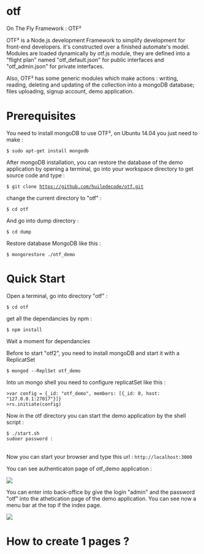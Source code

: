 # otf
On The Fly Framework : OTF²

OTF² is a Node.js development Framework to simplify development for front-end developers.  it's constructed over a finished automate's model. Modules are loaded dynamically by otf.js module, they are defined into a "flight plan" named "otf_default.json" for public interfaces and "otf_admin.json" for private interfaces.

Also, OTF² has some generic modules which make actions :  writing, reading, deleting and updating of the  collection into a mongoDB database; files uploading, signup account, demo application.

# Prerequisites

You need to install mongoDB to use OTF², on Ubuntu 14.04 you just need to make :

<code>$ sudo apt-get install mongodb</code>

After mongoDB installation, you can restore the database of the demo application by opening a terminal, go into your workspace directory to get source code and type :

<code>$ git clone https://github.com/huiledecode/otf.git</code>

change the current directory to "otf" :

<code>$ cd otf</code>

And go into dump directory :

<code>$ cd dump</code><br />

Restore database MongoDB like this :

<code>$ mongorestore ./otf_demo</code>

# Quick Start

Open a terminal, go into directory "otf" :

<code>$ cd otf</code>

get all the dependancies by npm :

<code>$ npm install</code>

Wait a moment for dependancies

Before to start "otf2", you need to install mongoDB and start it with a ReplicatSet

<code>$ mongod --ReplSet otf_demo</code>

Into un mongo shell you need to configure replicatSet like this :

<code>>var config = {_id: "otf_demo", members: [{_id: 0, host: "127.0.0.1:27017"}]}</code><br/>
<code>>rs.initiate(config)</code>

Now in the otf directory you can start the demo application by the shell script :

<code>$ ./start.sh</code><br/>
<code>sudoer password : </code><br/>

Now you can start your browser and type this url : 
<code>http://localhost:3000</code>

You can see authenticaton page of otf_demo application :

<img src="http://www.huile-de-code.fr/otf/img/capture_2015-02-2_login_OTF.png" />

You can enter into back-office by give the login "admin" and the password "otf" into the athetication page of the demo application. You can see now a menu bar at the top if the index page.

<img src="http://www.huile-de-code.fr/otf/img/capture_2015-02-22_index_OTF.png" />

# How to create 1 pages ?



